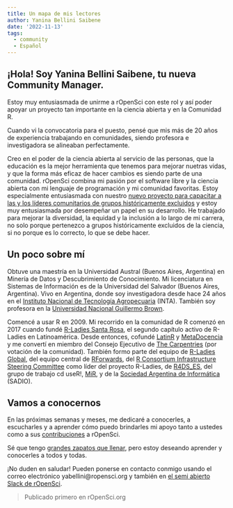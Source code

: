 ```yaml
---
title: Un mapa de mis lectores
author: Yanina Bellini Saibene
date: '2022-11-13'
tags:
  - community
  - Español
---
```


## ¡Hola! Soy Yanina Bellini Saibene, tu nueva Community Manager.

Estoy muy entusiasmada de unirme a rOpenSci con este rol y así poder apoyar un proyecto tan importante en la ciencia abierta y en la Comunidad R.

Cuando vi la convocatoria para el puesto, pensé que mis más de 20 años de experiencia trabajando en comunidades, siendo profesora e investigadora se alineaban perfectamente.

Creo en el poder de la ciencia abierta al servicio de las personas, que la educación es la mejor herramienta que tenemos para mejorar nuetras vidas, y que la forma más eficaz de hacer cambios es siendo parte de una comunidad. rOpenSci combina mi pasión por el software libre y la ciencia abierta con mi lenguaje de programación y mi comunidad favoritas. Estoy especialmente entusiasmada con nuestro [nuevo proyecto para capacitar a las y los líderes comunitarios de grupos históricamente excluidos](https://ropensci.org//blog/2021/12/20/inclusive-leadership-program/) y estoy muy entusiasmada por desempeñar un papel en su desarrollo. He trabajado para mejorar la diversidad, la equidad y la inclusión a lo largo de mi carrera, no solo porque pertenezco a grupos históricamente excluidos de la ciencia, si no porque es lo correcto, lo que se debe hacer.

## Un poco sobre mí

Obtuve una maestría en la Universidad Austral (Buenos Aires, Argentina) en Minería de Datos y Descubrimiento de Conocimiento. Mi licenciatura en Sistemas de Información es de la Universidad del Salvador (Buenos Aires, Argentina). Vivo en Argentina, donde soy investigadora desde hace 24 años en el [Instituto Nacional de Tecnología Agropecuaria](https://www.argentina.gob.ar/inta) (INTA). También soy profesora en la [Universidad Nacional Guillermo Brown](https://www.unab.edu.ar/).

Comencé a usar R en 2009. Mi recorrido en la comunidad de R comenzó en 2017 cuando fundé [R-Ladies Santa Rosa](https://www.meetup.com/es/rladies-santa-rosa/), el segundo capítulo activo de R-Ladies en Latinoamérica. Desde entonces, cofundé [LatinR](https://latin-r.com/) y [MetaDocencia](https://www.metadocencia.org/) y me convertí en miembro del Consejo Ejecutivo de [The Carpentries](https://carpentries.org/) (por votación de la comunidad). También formo parte del equipo de [R-Ladies Global](https://rladies.org/), del equipo central de [RForwards](https://forwards.github.io/), del [R Consortium Infrastructure Steering Committee](https://www.r-consortium.org/about/governance) como líder del proyecto R-Ladies, de [R4DS_ES](https://github.com/cienciadedatos), del grupo de trabajo cd useR!, [MiR](https://mircommunity.com), y de la [Sociedad Argentina de Informática](https://www.sadio.org.ar/) (SADIO).


## Vamos a conocernos

En las próximas semanas y meses, me dedicaré a conocerles, a escucharles y a aprender cómo puedo brindarles mi apoyo tanto a ustedes como a sus [contribuciones](https://contributing.ropensci.org/index.html) a rOpenSci.   

Sé que tengo [grandes zapatos que llenar](https://ropensci.org//blog/2022/01/14/msg-from-stefanie/), pero estoy deseando aprender y conocerles a todos y todas.

¡No duden en saludar! Pueden ponerse en contacto conmigo usando el correo electrónico yabellini\@ropensci.org y también en [el semi abierto Slack de rOpenSci](https://contributing.ropensci.org/resources.html?q=slack#channels). 

> Publicado primero en rOpenSci.org